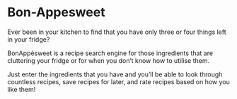 # Bon-Appesweet

Ever been in your kitchen to find that you have only three or four things left in your fridge?

BonAppèsweet is a recipe search engine for those ingredients that are cluttering your fridge or 
for when you don’t know how to utilise them.

Just enter the ingredients that you have and you’ll be able to look through countless recipes, 
save recipes for later, and rate recipes based on how you like them! 
